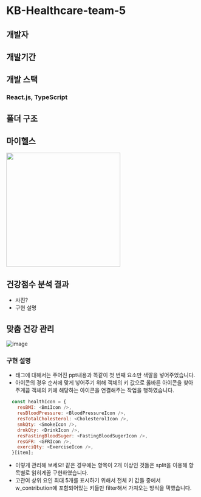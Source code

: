 # KB-Healthcare-team-5

## 개발자

## 개발기간

## 개발 스택

### React.js, TypeScript

## 폴더 구조


## 마이헬스
<img src="https://user-images.githubusercontent.com/29668380/171987161-f7d29330-f33a-42f6-90ec-545f852408d8.gif" width="300" />


## 건강점수 분석 결과
* 사진?
* 구현 설명


## 맞춤 건강 관리
![image](https://user-images.githubusercontent.com/64529155/171986966-fecf7011-b04c-43d9-b69c-2dc91df92b8b.png)
### 구현 설명
* 태그에 대해서는 주어진 ppt내용과 똑같이 첫 번째 요소만 색깔을 넣어주었습니다.
* 아이콘의 경우 순서에 맞게 넣어주기 위해 객체의 키 값으로 옳바른 아이콘을 찾아주게끔 
객체의 키에 해당하는 아이콘을 연결해주는 작업을 행하였습니다.
```js
  const healthIcon = {
    resBMI: <BmiIcon />,
    resBloodPressure: <BloodPressureIcon />,
    resTotalCholesterol: <CholesterolIcon />,
    smkQty: <SmokeIcon />,
    drnkQty: <DrinkIcon />,
    resFastingBloodSuger: <FastingBloodSugerIcon />,
    resGFR: <GFRIcon />,
    exerciQty: <ExerciseIcon />,
  }[item];


```

* 이렇게 관리해 보세요! 같은 경우에는 항목이 2개 이상인 것들은 split을 이용해 항목별로 읽히게끔 구현하였습니다.
* 고관여 상위 요인 최대 5개를 표시하기 위해서 전체 키 값들 중에서 w_contribution에 포함되어있는 키들만 filter해서 가져오는 방식을 택했습니다.
